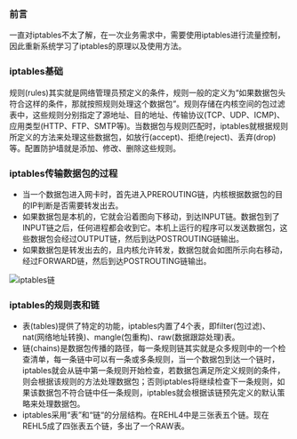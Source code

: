 ### 前言

一直对iptables不太了解，在一次业务需求中，需要使用iptables进行流量控制，因此重新系统学习了iptables的原理以及使用方法。


### iptables基础

规则(rules)其实就是网络管理员预定义的条件，规则一般的定义为“如果数据包头符合这样的条件，那就按照规则处理这个数据包”。规则存储在内核空间的包过滤表中，这些规则分别指定了源地址、目的地址、传输协议(TCP、UDP、ICMP)、应用类型(HTTP、FTP、SMTP等)。当数据包与规则匹配时，iptables就根据规则所定义的方法来处理这些数据包，如放行(accept)、拒绝(reject)、丢弃(drop)等。配置防护墙就是添加、修改、删除这些规则。

### iptables传输数据包的过程

- 当一个数据包进入网卡时，首先进入PREROUTING链，内核根据数据包的目的IP判断是否需要转发出去。
- 如果数据包是本机的，它就会沿着图向下移动，到达INPUT链。数据包到了INPUT链之后，任何进程都会收到它。本机上运行的程序可以发送数据包，这些数据包会经过OUTPUT链，然后到达POSTROUTING链输出。
- 如果数据包是转发出去的，且内核允许转发，数据包就会如图所示向右移动，经过FORWARD链，然后到达POSTROUTING链输出。
 
![iptables链](./iptables链.png)

### iptables的规则表和链

- 表(tables)提供了特定的功能，iptables内置了4个表，即filter(包过滤)、nat(网络地址转换)、mangle(包重构)、raw(数据跟踪处理)表。
- 链(chains)是数据包传播的路径，每一条规则链其实就是众多规则中的一个检查清单，每一条链中可以有一条或多条规则，当一个数据包到达一个链时，iptables就会从链中第一条规则开始检查，若数据包满足所定义规则的条件，则会根据该规则的方法处理数据包；否则iptables将继续检查下一条规则，如果该数据包不符合链中任一条规则，iptables就会根据该链预先定义的默认策略来处理数据包。
- iptables采用“表”和“链“的分层结构。在REHL4中是三张表五个链。现在REHL5成了四张表五个链，多出了一个RAW表。


  